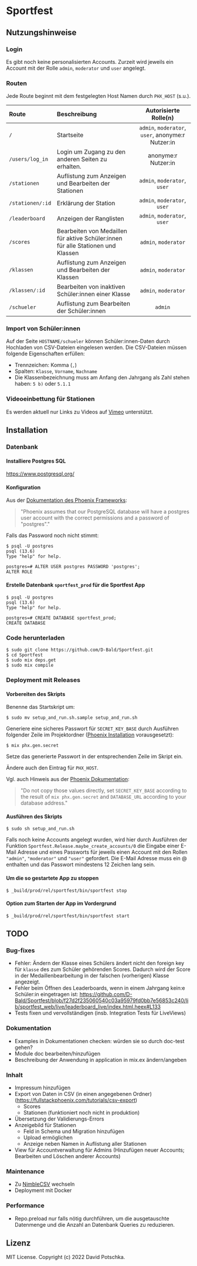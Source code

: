 # Sportfest

## Nutzungshinweise

### Login
Es gibt noch keine personalisierten Accounts. Zurzeit wird jeweils ein Account mit der Rolle `admin`, `moderator` und `user` angelegt.

### Routen
Jede Route beginnt mit dem festgelegten Host Namen durch `PHX_HOST` (s.u.).

| Route | Beschreibung | Autorisierte Rolle(n) |
|:------|:-------------|:---------------------:|
| `/` | Startseite | `admin`, `moderator`, `user`, anonyme:r Nutzer:in |
| `/users/log_in` | Login um Zugang zu den anderen Seiten zu erhalten. | anonyme:r Nutzer:in |
| `/stationen` | Auflistung zum Anzeigen und Bearbeiten der Stationen | `admin`, `moderator`, `user` |
| `/stationen/:id` | Erklärung der Station |`admin`, `moderator`, `user` |
| `/leaderboard` | Anzeigen der Ranglisten | `admin`, `moderator`, `user` |
| `/scores` | Bearbeiten von Medaillen für aktive Schüler:innen für alle Stationen und Klassen | `admin`, `moderator` |
| `/klassen` | Auflistung zum Anzeigen und Bearbeiten der Klassen | `admin`, `moderator` |
| `/klassen/:id` | Bearbeiten von inaktiven Schüler:innen einer Klasse | `admin`, `moderator` |
| `/schueler` | Auflistung zum Bearbeiten der Schüler:innen | `admin` |


### Import von Schüler:innen
Auf der Seite `HOSTNAME/schueler` können Schüler:innen-Daten durch Hochladen von CSV-Dateien eingelesen werden. Die CSV-Dateien müssen folgende Eigenschaften erfüllen:
- Trennzeichen: Komma (`,`)
- Spalten: `Klasse`, `Vorname`, `Nachname`
- Die Klassenbezeichnung muss am Anfang den Jahrgang als Zahl stehen haben: `5 b)` oder `5.1.1`

### Videoeinbettung für Stationen
Es werden aktuell nur Links zu Videos auf [Vimeo](https://vimeo.com/) unterstützt.

## Installation

### Datenbank
#### Installiere Postgres SQL
https://www.postgresql.org/
#### Konfiguration
Aus der [Dokumentation des Phoenix Frameworks](https://hexdocs.pm/phoenix/up_and_running.html):
> "Phoenix assumes that our PostgreSQL database will have a postgres user account with the correct permissions and a password of "postgres"."

Falls das Password noch nicht stimmt:
```console
$ psql -U postgres
psql (13.6)
Type "help" for help.

postgres=# ALTER USER postgres PASSWORD 'postgres';
ALTER ROLE
```

#### Erstelle Datenbank `sportfest_prod` für die Sportfest App
```console
$ psql -U postgres
psql (13.6)
Type "help" for help.

postgres=# CREATE DATABASE sportfest_prod;
CREATE DATABASE
```

### Code herunterladen
```console
$ sudo git clone https://github.com/D-Bald/Sportfest.git
$ cd Sportfest
$ sudo mix deps.get
$ sudo mix compile
```

### Deployment mit Releases
#### Vorbereiten des Skripts
Benenne das Startskript um:
```console
$ sudo mv setup_and_run.sh.sample setup_and_run.sh
```
Generiere eine sicheres Passwort für `SECRET_KEY_BASE` durch Ausführen folgender Zeile im Projektordner ([Phoenix Installation](https://hexdocs.pm/phoenix/1.6.6/installation.html) vorausgesetzt):
```console
$ mix phx.gen.secret
```
Setze das generierte Passwort in der entsprechenden Zeile im Skript ein.

Ändere auch den Eintrag für `PHX_HOST`.

Vgl. auch Hinweis aus der [Phoenix Dokumentation](https://hexdocs.pm/phoenix/1.6.6/deployment.html):
> "Do not copy those values directly, set `SECRET_KEY_BASE` according to the result of `mix phx.gen.secret` and `DATABASE_URL` according to your database address."

#### Ausführen des Skripts
```console
$ sudo sh setup_and_run.sh
```

Falls noch keine Accounts angelegt wurden, wird hier durch Ausführen der Funktion `Sportfest.Release.maybe_create_accounts/0` die Eingabe einer E-Mail Adresse und eines Passworts für jeweils einen Account mit den Rollen `"admin"`, `"moderator"` und `"user"` gefordert. Die E-Mail Adresse muss ein @ enthalten und das Passwort mindestens 12 Zeichen lang sein.

#### Um die so gestartete App zu stoppen
```console
$ _build/prod/rel/sportfest/bin/sportfest stop
```

#### Option zum Starten der App im Vordergrund
```console
$ _build/prod/rel/sportfest/bin/sportfest start
```
## TODO
### Bug-fixes
- Fehler: Ändern der Klasse eines Schülers ändert nicht den foreign key für `klasse` des zum Schüler gehörenden Scores. Dadurch wird der Score in der Medaillenbearbeitung in der falschen (vorherigen) Klasse angezeigt.
- Fehler beim Öffnen des Leaderboards, wenn in einem Jahrgang kein:e Schüler:in eingetragen ist: https://github.com/D-Bald/Sportfest/blob/f27d2f235060540c03a95979fd0bb7e56853c240/lib/sportfest_web/live/leaderboard_live/index.html.heex#L133
- Tests fixen und vervollständigen (insb. Integration Tests für LiveViews)

### Dokumentation
- Examples in Dokumentationen checken: würden sie so durch doc-test gehen?
- Module doc bearbeiten/hinzufügen
- Beschreibung der Anwendung in application in mix.ex ändern/angeben

### Inhalt
- Impressum hinzufügen
- Export von Daten in CSV (in einen angegebenen Ordner) (https://fullstackphoenix.com/tutorials/csv-export)
  - Scores
  - Stationen (funktioniert noch nicht in produktion)
- Übersetzung der Validierungs-Errors
- Anzeigebild für Stationen
  - Feld in Schema und Migration hinzufügen
  - Upload ermöglichen
  - Anzeige neben Namen in Auflistung aller Stationen
- View für Accountverwaltung für Admins (Hinzufügen neuer Accounts; Bearbeiten und Löschen anderer Accounts)

### Maintenance
- Zu [NimbleCSV](https://hexdocs.pm/nimble_csv/NimbleCSV.html)  wechseln
- Deployment mit Docker

### Performance
- Repo.preload nur falls nötig durchführen, um die ausgetauschte Datenmenge und die Anzahl an Datenbank Queries zu reduzieren.

## Lizenz
MIT License. Copyright (c) 2022 David Potschka.